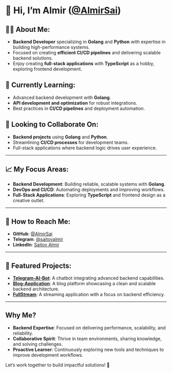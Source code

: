 
# 👋 Hi, I’m Almir ([@AlmirSai](https://github.com/AlmirSai))

## 👨‍💻 About Me:
- **Backend Developer** specializing in **Golang** and **Python** with expertise in building high-performance systems.  
- Focused on creating **efficient CI/CD pipelines** and delivering scalable backend solutions.  
- Enjoy creating **full-stack applications** with **TypeScript** as a hobby, exploring frontend development.  

## 🌱 Currently Learning:
- Advanced backend development with **Golang**.  
- **API development and optimization** for robust integrations.  
- Best practices in **CI/CD pipelines** and deployment automation.

## 👀 Looking to Collaborate On:
- **Backend projects** using **Golang** and **Python**.  
- Streamlining **CI/CD processes** for development teams.  
- Full-stack applications where backend logic drives user experience.  

---

## 📈 My Focus Areas:
- **Backend Development**: Building reliable, scalable systems with **Golang**.  
- **DevOps and CI/CD**: Automating deployments and improving workflows.  
- **Full-Stack Applications**: Exploring **TypeScript** and frontend design as a creative outlet.  

---

## 💼 How to Reach Me:
- **GitHub**: [@AlmirSai](https://github.com/AlmirSai)  
- **Telegram**: [@saitovalmir](https://t.me/saitovalmir)  
- **LinkedIn**: [Saitov Almir](https://www.linkedin.com/in/saitov-almir-7b5882338)  

---

## 🔗 Featured Projects:
- **[Telegram-AI-Bot](https://github.com/AlmirSai/Telegram-AI-bot)**: A chatbot integrating advanced backend capabilities.  
- **[Blog-Application](https://github.com/AlmirSai/Blog-application)**: A blog platform showcasing a clean and scalable backend architecture.  
- **[FullStream](https://github.com/AlmirSai/FullStream)**: A streaming application with a focus on backend efficiency.  

---

## Why Me?  
- **Backend Expertise**: Focused on delivering performance, scalability, and reliability.  
- **Collaborative Spirit**: Thrive in team environments, sharing knowledge, and solving challenges.  
- **Proactive Learner**: Continuously exploring new tools and techniques to improve development workflows.  

Let’s work together to build impactful solutions! 🚀  

